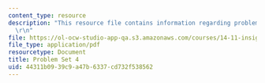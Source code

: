 ```yaml
---
content_type: resource
description: "This resource file contains information regarding problem set 4.\r\n\
  \r\n"
file: https://ol-ocw-studio-app-qa.s3.amazonaws.com/courses/14-11-insights-from-game-theory-into-social-behavior-fall-2013/44311b0939c9a47b6337cd732f538562_MIT14_11F13_Prob_Set_4.pdf
file_type: application/pdf
resourcetype: Document
title: Problem Set 4
uid: 44311b09-39c9-a47b-6337-cd732f538562
---
```

